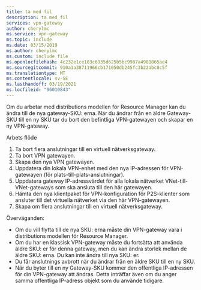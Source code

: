 ```yaml
---
title: ta med fil
description: ta med fil
services: vpn-gateway
author: cherylmc
ms.service: vpn-gateway
ms.topic: include
ms.date: 03/15/2019
ms.author: cherylmc
ms.custom: include file
ms.openlocfilehash: 4c232e1ce183c6935d625b5bc9987a4981865ae4
ms.sourcegitcommit: 910a1a38711966cb171050db245fc3b22abc8c5f
ms.translationtype: MT
ms.contentlocale: sv-SE
ms.lasthandoff: 03/19/2021
ms.locfileid: "96010843"
---
```

Om du arbetar med distributions modellen för Resource Manager kan du ändra till de nya gateway-SKU: erna. När du ändrar från en äldre Gateway-SKU till en ny SKU tar du bort den befintliga VPN-gatewayen och skapar en ny VPN-gateway.

Arbets flöde

1. Ta bort flera anslutningar till en virtuell nätverksgateway.
2. Ta bort VPN gatewayen.
3. Skapa den nya VPN gatewayen.
4. Uppdatera din lokala VPN-enhet med den nya IP-adressen för VPN-gatewayen (för plats-till-plats-anslutningar).
5. Uppdatera gateway IP-adressvärdet för alla lokala nätverket VNet-till-VNet-gateways som ska ansluta till den här gatewayen.
6. Hämta den nya klientpaket för VPN-konfiguration för P2S-klienter som ansluter till det virtuella nätverket via den här VPN-gatewayen.
7. Skapa om flera anslutningar till en virtuell nätverksgateway.

Överväganden:

* Om du vill flytta till de nya SKU: erna måste din VPN-gateway vara i distributions modellen för Resource Manager.
* Om du har en klassisk VPN-gateway måste du fortsätta att använda äldre SKU: er för denna gateway, men du kan ändra storlek mellan de äldre SKU: erna. Du kan inte ändra till nya SKU: er.
* Du får anslutnings avbrott när du ändrar från en äldre SKU till en ny SKU.
* När du byter till en ny Gateway-SKU kommer den offentliga IP-adressen för din VPN-gateway att ändras. Detta inträffar även om du anger samma offentliga IP-adress objekt som du använde tidigare.